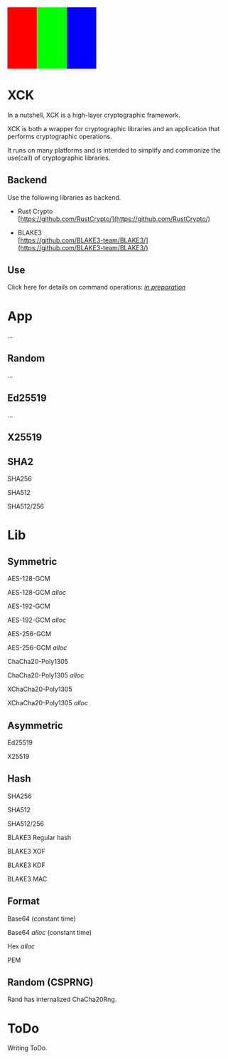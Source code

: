 <img src="./image.png" width=200 heigth=400>

# XCK
In a nutshell, XCK is a high-layer cryptographic framework.

XCK is both a wrapper for cryptographic libraries and an application that performs cryptographic operations.

It runs on many platforms and is intended to simplify and commonize the use(call) of cryptographic libraries.

## Backend
Use the following libraries as backend.

- Rust Crypto<br>
[https://github.com/RustCrypto/](https://github.com/RustCrypto/)

- BLAKE3<br>
[https://github.com/BLAKE3-team/BLAKE3/](https://github.com/BLAKE3-team/BLAKE3/)

## Use
Click here for details on command operations: [*in preparation*](#)

# App
...

## Random
...

## Ed25519
...

## X25519

## SHA2
SHA256

SHA512

SHA512/256

# Lib
## Symmetric
AES-128-GCM

AES-128-GCM *alloc*

AES-192-GCM

AES-192-GCM *alloc*

AES-256-GCM

AES-256-GCM *alloc*

ChaCha20-Poly1305

ChaCha20-Poly1305 *alloc*

XChaCha20-Poly1305

XChaCha20-Poly1305 *alloc*

## Asymmetric
Ed25519

X25519

## Hash
SHA256

SHA512

SHA512/256

BLAKE3 Regular hash

BLAKE3 XOF

BLAKE3 KDF

BLAKE3 MAC

## Format
Base64 (constant time)

Base64 *alloc* (constant time)

Hex *alloc*

PEM

## Random (CSPRNG)
Rand has internalized ChaCha20Rng.

# ToDo
Writing ToDo.